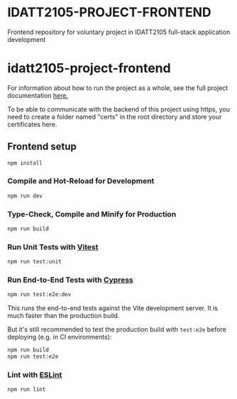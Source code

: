 # IDATT2105-PROJECT-FRONTEND
Frontend repository for voluntary project in IDATT2105 full-stack application development

# idatt2105-project-frontend

For information about how to run the project as a whole, see the full project documentation [here.](https://github.com/1Cezzo/idatt2105-project-backend)

To be able to communicate with the backend of this project using https, you need to create a folder named "certs" in the root directory and store your certificates here.

## Frontend setup

```sh
npm install
```

### Compile and Hot-Reload for Development

```sh
npm run dev
```

### Type-Check, Compile and Minify for Production

```sh
npm run build
```

### Run Unit Tests with [Vitest](https://vitest.dev/)

```sh
npm run test:unit
```

### Run End-to-End Tests with [Cypress](https://www.cypress.io/)

```sh
npm run test:e2e:dev
```

This runs the end-to-end tests against the Vite development server.
It is much faster than the production build.

But it's still recommended to test the production build with `test:e2e` before deploying (e.g. in CI environments):

```sh
npm run build
npm run test:e2e
```

### Lint with [ESLint](https://eslint.org/)

```sh
npm run lint
```
